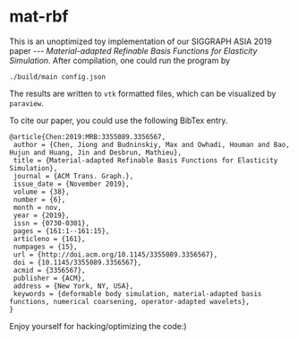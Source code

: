 # mat-rbf

This is an unoptimized toy implementation of our SIGGRAPH ASIA 2019
paper --- *Material-adapted Refinable Basis Functions for Elasticity
Simulation*. After compilation, one could run the program by
```
./build/main config.json
```
The results are written to `vtk` formatted files, which can be
visualized by `paraview`.

To cite our paper, you could use the following BibTex entry.
```
@article{Chen:2019:MRB:3355089.3356567,
 author = {Chen, Jiong and Budninskiy, Max and Owhadi, Houman and Bao, Hujun and Huang, Jin and Desbrun, Mathieu},
 title = {Material-adapted Refinable Basis Functions for Elasticity Simulation},
 journal = {ACM Trans. Graph.},
 issue_date = {November 2019},
 volume = {38},
 number = {6},
 month = nov,
 year = {2019},
 issn = {0730-0301},
 pages = {161:1--161:15},
 articleno = {161},
 numpages = {15},
 url = {http://doi.acm.org/10.1145/3355089.3356567},
 doi = {10.1145/3355089.3356567},
 acmid = {3356567},
 publisher = {ACM},
 address = {New York, NY, USA},
 keywords = {deformable body simulation, material-adapted basis functions, numerical coarsening, operator-adapted wavelets},
}
```

Enjoy yourself for hacking/optimizing the code:)